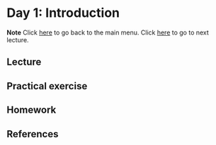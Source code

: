 <!-- +++
title = "Day 1"
hascode = true
date = Date(2021, 6, 9)
+++ -->

# Day 1: Introduction
**Note**
Click [here](index/) to go back to the main menu. Click [here](menu2/) to go to next lecture.

<!-- \toc -->

## Lecture

## Practical exercise

## Homework

## References
